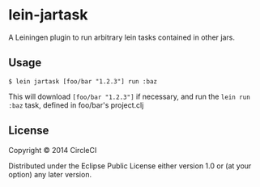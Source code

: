 # lein-jartask

A Leiningen plugin to run arbitrary lein tasks contained in other jars.

## Usage

    $ lein jartask [foo/bar "1.2.3"] run :baz

This will download `[foo/bar "1.2.3"]` if necessary, and run the `lein run :baz` task, defined in foo/bar's project.clj

## License

Copyright © 2014 CircleCI

Distributed under the Eclipse Public License either version 1.0 or (at
your option) any later version.
